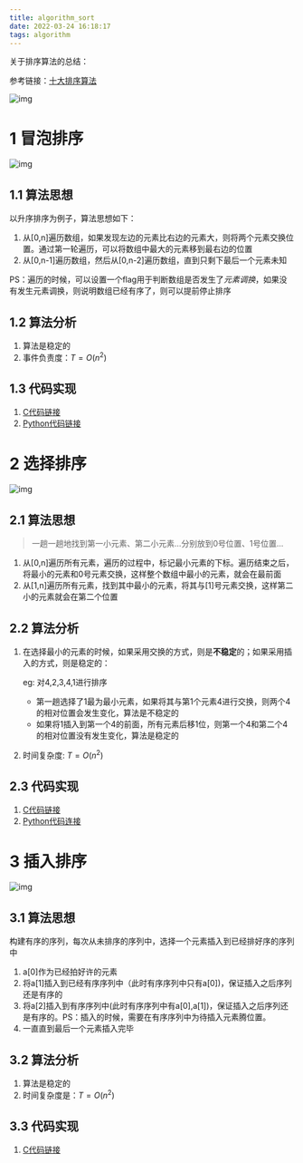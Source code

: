 ```yaml
---
title: algorithm_sort
date: 2022-03-24 16:18:17
tags: algorithm
---
```




关于排序算法的总结：

参考链接：[十大排序算法](https://zhuanlan.zhihu.com/p/42586566)

![img](https://s2.loli.net/2022/03/24/pc19dRIAkuJDU32.jpg)

<!--more-->

# 1 冒泡排序

![img](https://pic4.zhimg.com/v2-33a947c71ad62b254cab62e5364d2813_b.webp)

## 1.1 算法思想

以升序排序为例子，算法思想如下：

1. 从[0,n]遍历数组，如果发现左边的元素比右边的元素大，则将两个元素交换位置。通过第一轮遍历，可以将数组中最大的元素移到最右边的位置
2. 从[0,n-1]遍历数组，然后从[0,n-2]遍历数组，直到只剩下最后一个元素未知

PS：遍历的时候，可以设置一个flag用于判断数组是否发生了*元素调换*，如果没有发生元素调换，则说明数组已经有序了，则可以提前停止排序

## 1.2 算法分析

1. 算法是稳定的
2. 事件负责度：$T=O(n^2)$

## 1.3 代码实现

1. [C代码链接](https://github.com/timemeansalot/algorithm/blob/master/sort/bubble_sort.cpp)
2. [Python代码链接]()



# 2 选择排序

![img](https://pic1.zhimg.com/v2-1c7e20f306ddc02eb4e3a50fa7817ff4_b.webp)

## 2.1 算法思想

> 一趟一趟地找到第一小元素、第二小元素...分别放到0号位置、1号位置...

1. 从[0,n]遍历所有元素，遍历的过程中，标记最小元素的下标。遍历结束之后，将最小的元素和0号元素交换，这样整个数组中最小的元素，就会在最前面
2. 从[1,n]遍历所有元素，找到其中最小的元素，将其与[1]号元素交换，这样第二小的元素就会在第二个位置

## 2.2 算法分析

1. 在选择最小的元素的时候，如果采用交换的方式，则是**不稳定**的；如果采用插入的方式，则是稳定的：

   eg: 对4,2,3,4,1进行排序

   - 第一趟选择了1最为最小元素，如果将其与第1个元素4进行交换，则两个4的相对位置会发生变化，算法是不稳定的
   - 如果将1插入到第一个4的前面，所有元素后移1位，则第一个4和第二个4的相对位置没有发生变化，算法是稳定的

2. 时间复杂度: $T=O(n^2)$

## 2.3 代码实现

1. [C代码链接](https://github.com/timemeansalot/algorithm/blob/master/sort/select_sort.cpp)
2. [Python代码连接]()



# 3 插入排序

![img](https://pic3.zhimg.com/v2-91b76e8e4dab9b0cad9a017d7dd431e2_b.webp)

## 3.1 算法思想

构建有序的序列，每次从未排序的序列中，选择一个元素插入到已经排好序的序列中

1. a[0]作为已经拍好许的元素
2. 将a[1]插入到已经有序序列中（此时有序序列中只有a[0])，保证插入之后序列还是有序的
3. 将a[2]插入到有序序列中(此时有序序列中有a[0],a[1])，保证插入之后序列还是有序的。PS：插入的时候，需要在有序序列中为待插入元素腾位置。
4. 一直直到最后一个元素插入完毕

## 3.2 算法分析

1. 算法是稳定的
2. 时间复杂度是：$T=O(n^2)$

## 3.3 代码实现

1. [C代码链接]()
